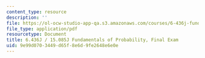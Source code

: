 ```yaml
---
content_type: resource
description: ''
file: https://ol-ocw-studio-app-qa.s3.amazonaws.com/courses/6-436j-fundamentals-of-probability-fall-2018/9e99d0703449d65f8e6d9fe2648e6e0e_MIT6_436JF18_final.pdf
file_type: application/pdf
resourcetype: Document
title: 6.436J / 15.085J Fundamentals of Probability, Final Exam
uid: 9e99d070-3449-d65f-8e6d-9fe2648e6e0e
---
```

